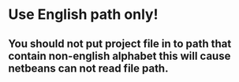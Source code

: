 # Use English path only!

## You should not put project file in to path that contain non-english alphabet this will cause netbeans can not read file path.
